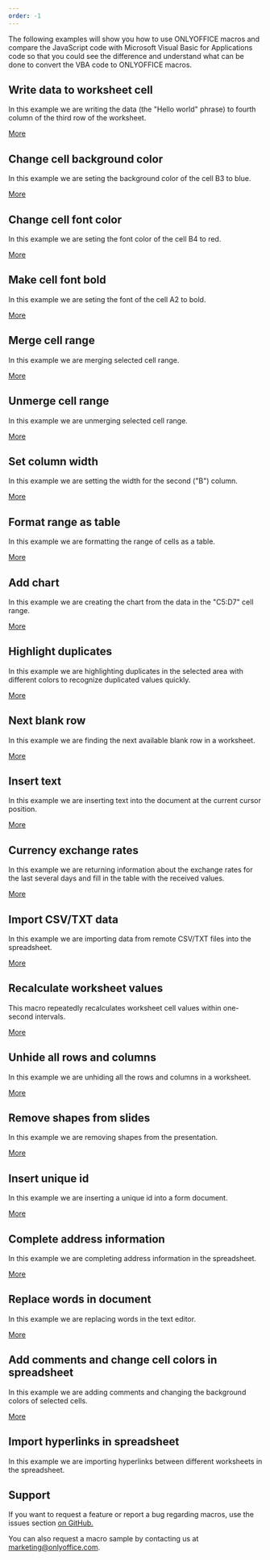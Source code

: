 ```yaml
---
order: -1
---
```


The following examples will show you how to use ONLYOFFICE macros and compare the JavaScript code with Microsoft Visual Basic for Applications code so that you could see the difference and understand what can be done to convert the VBA code to ONLYOFFICE macros.

## Write data to worksheet cell

In this example we are writing the data (the "Hello world" phrase) to fourth column of the third row of the worksheet.

[More](Write%20data%20to%20worksheet%20cell/index.md)

## Change cell background color

In this example we are seting the background color of the cell B3 to blue.

[More](Change%20cell%20background%20color/index.md)

## Change cell font color

In this example we are seting the font color of the cell B4 to red.

[More](Change%20cell%20font%20color/index.md)

## Make cell font bold

In this example we are seting the font of the cell A2 to bold.

[More](Make%20cell%20font%20bold/index.md)

## Merge cell range

In this example we are merging selected cell range.

[More](Merge%20cell%20range/index.md)

## Unmerge cell range

In this example we are unmerging selected cell range.

[More](Unmerge%20cell%20range/index.md)

## Set column width

In this example we are setting the width for the second ("B") column.

[More](Set%20column%20width/index.md)

## Format range as table

In this example we are formatting the range of cells as a table.

[More](Format%20range%20as%20a%20table/index.md)

## Add chart

In this example we are creating the chart from the data in the "C5:D7" cell range.

[More](Add%20chart/index.md)

## Highlight duplicates

In this example we are highlighting duplicates in the selected area with different colors to recognize duplicated values quickly.

[More](Highlight%20duplicates/index.md)

## Next blank row

In this example we are finding the next available blank row in a worksheet.

[More](Next%20blank%20row/index.md)

## Insert text

In this example we are inserting text into the document at the current cursor position.

[More](Insert%20text/index.md)

## Currency exchange rates

In this example we are returning information about the exchange rates for the last several days and fill in the table with the received values.

[More](Currency%20exchange%20rates/index.md)

## Import CSV/TXT data

In this example we are importing data from remote CSV/TXT files into the spreadsheet.

[More](Import%20CSV%20or%20TXT%20data/index.md)

## Recalculate worksheet values

This macro repeatedly recalculates worksheet cell values within one-second intervals.

[More](Recalculate%20worksheet%20values/index.md)

## Unhide all rows and columns

In this example we are unhiding all the rows and columns in a worksheet.

[More](Unhide%20all%20rows%20and%20columns/index.md)

## Remove shapes from slides

In this example we are removing shapes from the presentation.

[More](Remove%20shapes%20from%20slides/index.md)

## Insert unique id

In this example we are inserting a unique id into a form document.

[More](Insert%20unique%20id/index.md)

## Complete address information

In this example we are completing address information in the spreadsheet.

[More](Complete%20address%20information/index.md)

## Replace words in document

In this example we are replacing words in the text editor.

[More](Replace%20words%20in%20document/index.md)

## Add comments and change cell colors in spreadsheet

In this example we are adding comments and changing the background colors of selected cells.

[More](Add%20comments%20and%20change%20cell%20colors%20in%20spreadsheet/index.md)

## Import hyperlinks in spreadsheet

In this example we are importing hyperlinks between different worksheets in the spreadsheet.

## Support

If you want to request a feature or report a bug regarding macros, use the issues section [on GitHub.](https://github.com/ONLYOFFICE/plugin-macros/issues)

You can also request a macro sample by contacting us at <marketing@onlyoffice.com>.
